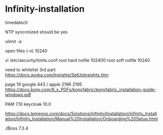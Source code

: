 # Infinity-installation


timedatectl

NTP syncrinized should be yes


ulimit -a

open files (-n) 10240

vi /etc/security/limits.conf
root    hard    nofile  102400
root    soft    nofile  10240

need to whitelist 3rd part
https://docs.avoka.com/Insights/SetUpInsights.htm


page 19 google 443 / apple 2196 2195
https://docs.kony.com/8_x_PDFs/konyfabric/konyfabric_installation-guide-windows.pdf

PAM 7.10
keycloak 10.0

https://docs.temenos.com/docs/Solutions/Infinity/Installation/Infinity_Installation/Infinity_Installation/Manual%20Installation/Onboarding%20Setup.html

JBoss 7.3.4
